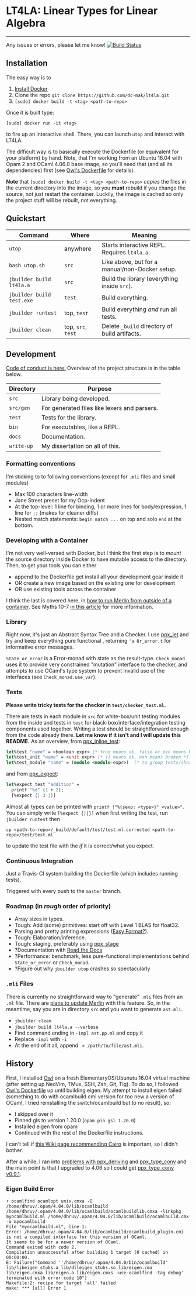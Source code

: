 # LT4LA: Linear Types for Linear Algebra
---

Any issues or errors, please let me know! [![Build Status](https://travis-ci.com/dc-mak/lt4la.svg?token=gu5ZosGxNsQr8WuxN7by&branch=master)](https://travis-ci.com/dc-mak/lt4la)

## Installation

The easy way is to 
  1. [Install Docker](https://docs.docker.com/engine/installation)
  2. Clone the repo `git clone https://github.com/dc-mak/lt4la.git`
  3. `[sudo] docker build -t <tag> <path-to-repo>`

Once it is built type:
```
[sudo] docker run -it <tag>
```
to fire up an interactive shell. There, you can launch `utop` and interact with LT4LA.

The difficult way is to basically execute the Dockerfile (or equivalent for your platform)
by hand. Note, that I'm working from an Ubuntu 16.04 with Opam 2 and OCaml 4.06.0 base image,
so you'll need that (and all its dependencies) first (see [Owl's
Dockerfile](https://github.com/ryanrhymes/owl/blob/master/Dockerfile) for
details).

**Note** that `[sudo] docker build -t <tag> <path-to-repo>` _copies_ the files in the current
directory into the image, so you **must** rebuild if you change the source, not just restart the
container. Luckily, the image is cached so only the project stuff will be rebuilt, not everything.

## Quickstart

| Command                   | Where              | Meaning                                        |
| ---                       | ---                | ----                                           |
| `utop`                    | anywhere           | Starts interactive REPL. Requires `lt4la.a`.   |
| `bash utop.sh`            | `src`              | Like above, but for a manual/non-Docker setup. |
| `jbuilder build lt4la.a`  | `src`              | Build the library (everything inside `src`).   |
| `jbuilder build test.exe` | `test`             | Build everything.                              |
| `jbuilder runtest`        | top, `test`        | Build everything _and_ run all tests.          |
| `jbuilder clean`          | top, `src`, `test` | Delete `_build` directory of build artifacts.  |

## Development

[Code of conduct is here.](https://github.com/dc-mak/lt4la/blob/master/CODE_OF_CONDUCT.md) 
Overview of the project structure is in the table below.

| Directory  | Purpose                                      |
| ---        | ---                                          |
| `src`      | Library being developed.                     |
| `src/gen`  | For generated files like lexers and parsers. |
| `test`     | Tests for the library.                       |
| `bin`      | For executables, like a REPL.                |
| `docs`     | Documentation.                               |
| `write-up` | My dissertation on all of this.              |

### Formatting conventions
I'm sticking to to following conventions (except for `.mli` files and small modules)
 - Max 100 characters line-width
 - Jane Street preset for my Ocp-indent
 - At the top-level: 1 line for binding, 1 or more lines for body/expression, 1
   line for `;;` (makes for cleaner diffs)
 - Nested match statements: `begin match ...` on top and solo `end` at the bottom.

### Developing with a Container

I'm not very well-versed with Docker, but I think the first step is to _mount_
the source directory inside Docker to have mutable access to the directory.
Then, to get your tools you can either
 - append to the Dockerfile get install all your development gear inside it
 - OR create a new image based on the existing one for development
 - OR use existing tools across the container
 
I think the last is covered here, in [how to run Merlin from outside of a
container](https://gist.github.com/pbiggar/cce9b958704c6cadd9597b717bc18c4d).
See Myths 10-7 [in this
article](https://derickbailey.com/2017/01/30/10-myths-about-docker-that-stop-developers-cold/)
for more information.

### Library

Right now, it's just an Abstract Syntax Tree and a Checker. I use
[ppx_let](https://github.com/janestreet/ppx_let) and try and keep everything
pure functional , returning `'a Or_error.t` for informative error messages.

`State_or_error` is a Error-monad with state as the result-type. `Check_monad`
uses it to provide very constrained "mutation" interface to the checker, and
attempts to use OCaml's type system to prevent invalid use of the interfaces
(see `Check_monad.use_var`).

### Tests

**Please write tricky tests for the checker in `test/checker_test.ml`.**

There are tests in each module in `src` for white-box/unit testing modules from
the inside and tests in `test` for black-box/interface/integration testing
components used together.  Writing a test should be straightforward enough from
the code already there. **Let me know if it isn't and I will update this
README.** As an overview, from
[ppx_inline_test](https://github.com/janestreet/ppx_inline_test/blob/master/README.md):

```ocaml
let%test "name" = <boolean expr> (* true means ok, false or exn means broken *)
let%test_unit "name" = <unit expr> (* () means ok, exn means broken *)
let%test_module "name" = (module <module-expr>)  (* to group tests/share setup *)
```

and from [ppx_expect](https://github.com/janestreet/ppx_expect):

```ocaml
let%expect_test "addition" =
  printf "%d" (1 + 2);
  [%expect {| 3 |}]
```

Almost all types can be printed with `printf !"%{sexp: <type>}" <value>"`. You can simply write
`[%expect {||}]` when first writing the test, run `jbuilder runtest` then 

```
cp <path-to-repo>/_build/default/test/test.ml.corrected <path-to-repo>/test/test.ml
```

to update the test file with the _if_ it is correct/what you expect.

### Continuous Integration

Just a Travis-CI system building the Dockerfile (which includes running tests).

Triggered with every push to the `master` branch.

### Roadmap (in _rough_ order of priority)

 - Array sizes in types.
 - Tough: Add (some) primitives: start off with Level 1 BLAS for float32.
 - Parsing and pretty printing expressions ([Easy Format?](https://mjambon.github.io/mjambon2016/easy-format.html)).
 - Tough: Elaboration/inference.
 - Tough: staging, preferably using [ppx_stage](https://github.com/stedolan/ppx_stage?files=1)
 - ?Documentation with [Read the Docs](https://readthedocs.org/)
 - ?Performance: benchmark, less pure-functional implementations behind `State_or_error` or `Check_monad`.
 - ?Figure out why `jbuilder utop` crashes so spectacularly

### `.mli` Files
There is currently no straightforward way to "generate" `.mli` files from an `.ml`
file. There are [plans to update Merlin](https://github.com/ocaml/merlin/issues/538) with this
feature. So, in the meantime, say you are in directory `src` and you want to generate `ast.mli`.
 - `jbuilder clean`
 - `jbuilder build lt4la.a --verbose`
 - Find command ending in `-impl ast.pp.ml` and copy it
 - Replace `-impl` with `-i`
 - At the end of it all, append ` > /path/to/file/ast.mli`.

## History

First, I installed [Owl](https://github.com/ryanrhymes/owl) on a fresh
ElementaryOS/Ubunutu 16.04 virtual machine (after setting up NeoVim, TMux, SSH,
Zsh, Git, Tig). To do so, I followed [Owl's
Dockerfile](https://hub.docker.com/r/ryanrhymes/owl/~/dockerfile) up until
building eigen. My attempt to install eigen failed (something to do with
ocamlbuild cmi version for too new a version of OCaml, I tried reinstalling the
switch/ocamlbuild but to no result), so:
 - I skipped over it
 - Pinned gls to version 1.20.0 (`opam pin gsl 1.20.0`)
 - Installed eigen from opam
 - Continued with the rest of the Dockerfile instructions.

I can't tell if [this Wiki page recommending
Cairo](https://github.com/ryanrhymes/owl/wiki/Tutorial:-How-to-Plot-in-Owl%3F)
is important, so I didn't bother.

After a while, I ran into [problems with
ppx\_deriving](https://github.com/ocaml-ppx/ppx_deriving/issues/153) and
[ppx\_type\_conv](https://discuss.ocaml.org/t/ppx-deriving-ppx-type-conv-and-jbuilder-things-should-be-better-now/1212)
and the main point is that I upgraded to 4.06 so I could get [ppx\_type\_conv
v0.9.1](https://github.com/ocaml/opam-repository/pull/10885).

### Eigen Build Error
```
+ ocamlfind ocamlopt unix.cmxa -I /home/dhruv/.opam/4.04.0/lib/ocamlbuild /home/dhruv/.opam/4.04.0/lib/ocamlbuild/ocamlbuildlib.cmxa -linkpkg myocamlbuild.ml /home/dhruv/.opam/4.04.0/lib/ocamlbuild/ocamlbuild.cmx -o myocamlbuild
File "myocamlbuild.ml", line 1:
Error: /home/dhruv/.opam/4.04.0/lib/ocamlbuild/ocamlbuild_plugin.cmi
is not a compiled interface for this version of OCaml.
It seems to be for a newer version of OCaml.
Command exited with code 2.
Compilation unsuccessful after building 1 target (0 cached) in 00:00:00.
E: Failure("Command ''/home/dhruv/.opam/4.04.0/bin/ocamlbuild' lib/libeigen_stubs.a lib/dlleigen_stubs.so lib/eigen.cma lib/eigen.cmxa lib/eigen.a lib/eigen.cmxs -use-ocamlfind -tag debug' terminated with error code 10")
Makefile:2: recipe for target 'all' failed
make: *** [all] Error 1
```


